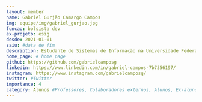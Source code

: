 ```yaml
---
layout: member
name: Gabriel Gurjão Camargo Campos
img: equipe/img/gabriel_gurjao.jpg
funcao: bolsista dev
ex-projeto: esig 
desde: 2021-01-01
saiu: #data de fim
description: Estudante de Sistemas de Informação na Universidade Federal da Paraíba (UFPB) - Campus IV, em Rio Tinto-PB, atualmente atua na parte do front-end utilizando HTML/CSS/Bootstrap/JS, e também atua no back-end utilizando a linguagem JAVA. Seu maior hobby é jogar jogos, principalmente jogos competitivos estilo FPS, porém joga de tudo pra se divertir com os amigos.
home_page: # home page
github: https://github.com/gabrielcamposg
linkedin: https://www.linkedin.com/in/gabriel-campos-7b7356197/
instagram: https://www.instagram.com/gabrielcamposg/
twitter: #Twitter
importance: 4
category: Alunos #Professores, Colaboradores externos, Alunos, Ex-alunos
---
```

